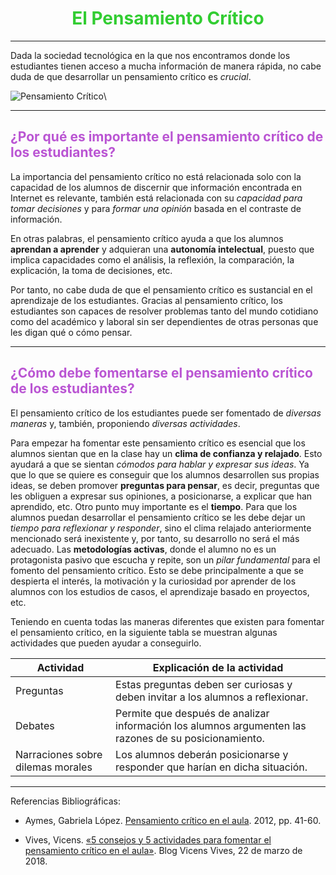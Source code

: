 
# <span style="color:limegreen"><center>El Pensamiento Crítico</center></span>
***
Dada la sociedad tecnológica en la que nos encontramos donde los estudiantes tienen acceso a mucha información de manera rápida, no cabe duda de que desarrollar un pensamiento crítico es *crucial*.  

![Pensamiento Crítico](https://www.academiadeinversion.com/wp-content/uploads/2017/03/bases-del-pensamiento-critico.png")\

***

## <span style="color:mediumorchid">¿Por qué es importante el pensamiento crítico de los estudiantes?<span>
La importancia del pensamiento crítico no está relacionada solo con la capacidad de los alumnos de discernir que información encontrada en Internet es relevante, también está relacionada con su *capacidad para tomar decisiones* y para *formar una opinión* basada en el contraste de información.  

En otras palabras, el pensamiento crítico ayuda a que los alumnos **aprendan a aprender** y adquieran una **autonomía intelectual**, puesto que implica capacidades como el análisis, la reflexión, la comparación, la explicación, la toma de decisiones, etc.  

Por tanto, no cabe duda de que el pensamiento crítico es sustancial en el aprendizaje de los estudiantes. Gracias al pensamiento crítico, los estudiantes son capaces de resolver problemas tanto del mundo cotidiano como del académico y laboral sin ser dependientes de otras personas que les digan qué o cómo pensar.  

***

## <span style="color:mediumorchid">¿Cómo debe fomentarse el pensamiento crítico de los estudiantes?</span>
El pensamiento crítico de los estudiantes puede ser fomentado de *diversas maneras* y, también, proponiendo *diversas actividades*.  

Para empezar ha fomentar este pensamiento crítico es esencial que los alumnos sientan que en la clase hay un **clima de confianza y relajado**. Esto ayudará a que se sientan *cómodos para hablar y expresar sus ideas*. Ya que lo que se quiere es conseguir que los alumnos desarrollen sus propias ideas, se deben promover **preguntas para pensar**, es decir, preguntas que les obliguen a expresar sus opiniones, a posicionarse, a explicar que han aprendido, etc. Otro punto muy importante es el **tiempo**. Para que los alumnos puedan desarrollar el pensamiento crítico se les debe dejar un *tiempo para reflexionar y responder*, sino el clima relajado anteriormente mencionado será inexistente y, por tanto, su desarrollo no será el más adecuado. Las **metodologías activas**, donde el alumno no es un protagonista pasivo que escucha y repite, son un *pilar fundamental* para el fomento del pensamiento crítico. Esto se debe principalmente a que se despierta el interés, la motivación y la curiosidad por aprender de los alumnos con los estudios de casos, el aprendizaje basado en proyectos, etc.

Teniendo en cuenta todas las maneras diferentes que existen para fomentar el pensamiento crítico, en la siguiente tabla se muestran algunas actividades que pueden ayudar a conseguirlo. 

| Actividad | Explicación de la actividad |
| ------------- |-------------| 
| Preguntas | Estas preguntas deben ser curiosas y deben invitar a los alumnos a reflexionar.|
| Debates | Permite que después de analizar información los alumnos argumenten las razones de su posicionamiento.|   
| Narraciones sobre dilemas morales| Los alumnos deberán posicionarse y responder que harían en dicha situación.| 

***  
  
  

Referencias Bibliográficas:

- Aymes, Gabriela López. [Pensamiento crítico en el aula](https://www.educacion.to.uclm.es/pdf/revistaDI/3_22_2012.pdf). 2012, pp. 41-60.

- Vives, Vicens. [«5 consejos y 5 actividades para fomentar el pensamiento crítico en el aula»](https://blog.vicensvives.com/5-consejos-y-5-actividades-para-fomentar-el-pensamiento-critico-en-el-aula/). Blog Vicens Vives, 22 de marzo de 2018.
